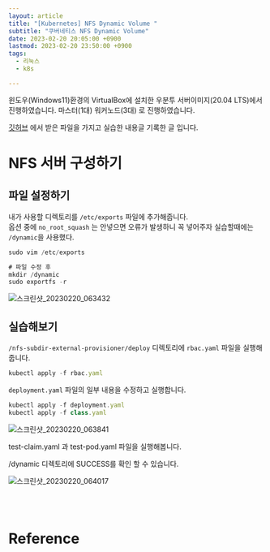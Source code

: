 ```yaml
---
layout: article
title: "[Kubernetes] NFS Dynamic Volume "
subtitle: "쿠버네티스 NFS Dynamic Volume"
date: 2023-02-20 20:05:00 +0900
lastmod: 2023-02-20 23:50:00 +0900
tags: 
  - 리눅스
  - k8s

---
```


<!--more-->  
윈도우(Windows11)환경의 VirtualBox에 설치한 우분투 서버이미지(20.04 LTS)에서 진행하였습니다. 마스터(1대) 워커노드(3대) 로 진행하였습니다.<br/>

[깃허브](https://github.com/kubernetes-sigs/nfs-subdir-external-provisioner) 에서 받은 파일을 가지고 실습한 내용글 기록한 글 입니다.<br/>

# NFS 서버 구성하기

## 파일 설정하기
내가 사용할 디렉토리를 `/etc/exports` 파일에 추가해줍니다.<br/>
옵션 중에 `no_root_squash` 는 안넣으면 오류가 발생하니 꼭 넣어주자 실습할때에는 `/dynamic`을 사용했다.<br/>

```javascript
sudo vim /etc/exports

# 파일 수정 후
mkdir /dynamic
sudo exportfs -r
```

![스크린샷_20230220_063432](https://user-images.githubusercontent.com/99805929/220069947-177b2f12-abbd-4476-b998-14052db024c4.png)

## 실습해보기
`/nfs-subdir-external-provisioner/deploy` 디렉토리에 `rbac.yaml` 파일을 실행해줍니다.<br/>

```javascript
kubectl apply -f rbac.yaml
```

`deployment.yaml` 파일의 일부 내용을 수정하고 실행합니다.<br/>

```javascript
kubectl apply -f deployment.yaml
kubectl apply -f class.yaml
```

![스크린샷_20230220_063841](https://user-images.githubusercontent.com/99805929/220070587-3e0b0231-b47f-460d-ad20-a6b541ae7caa.png)

test-claim.yaml 과 test-pod.yaml 파일을 실행해봅니다.<br/>

/dynamic 디렉토리에 SUCCESS를 확인 할 수 있습니다.<br/>

![스크린샷_20230220_064017](https://user-images.githubusercontent.com/99805929/220070653-b1d62644-6696-4592-928f-a92e733a86b2.png)


<br/>
<br/>

# Reference

